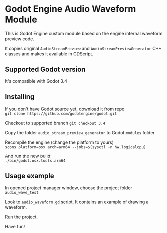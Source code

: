 # Godot Engine Audio Waveform Module

This is Godot Engine custom module based on the engine internal waveform preview code.

It copies original `AudioStreamPreview` and `AudioStreamPreviewGenerator` C++ classes and makes it available in GDScript.

## Supported Godot version

It's compatible with Godot 3.4

## Installing

If you don't have Godot source yet, download it from repo \
`git clone https://github.com/godotengine/godot.git`

Checkout to supported branch `git checkout 3.4`

Copy the folder `audio_stream_preview_generator` to Godot `modules` folder

Recompile the engine (change the platform to yours) \
`scons platform=osx arch=arm64 --jobs=$(sysctl -n hw.logicalcpu)`

And run the new build: \
`./bin/godot.osx.tools.arm64`

## Usage example

In opened project manager window, choose the project folder `audio_wave_test`

Look to `audio_waveform.gd` script. It contains an example of drawing a waveform.

Run the project.

Have fun!
